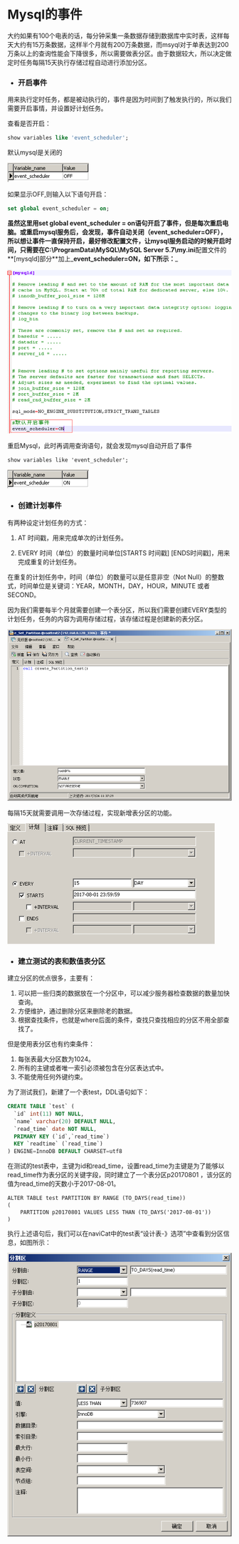 # Mysql的事件

大约如果有100个电表的话，每分钟采集一条数据存储到数据库中实时表，这样每天大约有15万条数据，这样半个月就有200万条数据，而msyql对于单表达到200万条以上的查询性能会下降很多，所以需要做表分区。由于数据较大，所以决定做定时任务每隔15天执行存储过程自动进行添加分区。

* ### 开启事件

用来执行定时任务，都是被动执行的，事件是因为时间到了触发执行的，所以我们需要开启事情，并设置好计划任务。

查看是否开启：

```SQL
show variables like 'event_scheduler';
```

默认mysql是关闭的

![](/assets/event.png)

如果显示OFF,则输入以下语句开启：

```SQL
set global event_scheduler = on;
```

**虽然这里用set global event\_scheduler = on语句开启了事件，但是每次重启电脑。或重启mysql服务后，会发现，事件自动关闭（event\_scheduler=OFF），所以想让事件一直保持开启，最好修改配置文件，让mysql服务启动的时候开启时间，只需要在C:\ProgramData\MySQL\MySQL Server 5.7\my.ini**配置文件的**\[mysqld\]部分**加上_**event\_scheduler=ON，如下所示：**_

![](/assets/event_default.png)

重启Mysql，此时再调用查询语句，就会发现mysql自动开启了事件

```
show variables like 'event_scheduler';
```

![](/assets/event_on.png)

* ### 创建计划事件

有两种设定计划任务的方式：

1. AT 时间戳，用来完成单次的计划任务。

2. EVERY 时间（单位）的数量时间单位\[STARTS 时间戳\] \[ENDS时间戳\]，用来完成重复的计划任务。

在重复的计划任务中，时间（单位）的数量可以是任意非空（Not Null）的整数式，时间单位是关键词：YEAR，MONTH，DAY，HOUR，MINUTE 或者SECOND。

因为我们需要每半个月就需要创建一个表分区，所以我们需要创建EVERY类型的计划任务，任务的内容为调用存储过程，该存储过程是创建新的表分区。

![](/assets/cron_define.png)

每隔15天就需要调用一次存储过程，实现新增表分区的功能。

![](/assets/event_plan.png)

* ### 建立测试的表和数值表分区

建立分区的优点很多，主要有：

1. 可以把一些归类的数据放在一个分区中，可以减少服务器检查数据的数量加快查询。
2. 方便维护，通过删除分区来删除老的数据。
3. 根据查找条件，也就是where后面的条件，查找只查找相应的分区不用全部查找了。

但是使用表分区也有约束条件：

1. 每张表最大分区数为1024。
2. 所有的主键或者唯一索引必须被包含在分区表达式中。
3. 不能使用任何外键约束。

为了测试我们，新建了一个表test，DDL语句如下：

```SQL
CREATE TABLE `test` (
  `id` int(11) NOT NULL,
  `name` varchar(20) DEFAULT NULL,
  `read_time` date NOT NULL,
  PRIMARY KEY (`id`,`read_time`)
  KEY `readtime` (`read_time`)
) ENGINE=InnoDB DEFAULT CHARSET=utf8
```

在测试的test表中，主键为id和read\_time，设置read\_time为主键是为了能够以read\_time作为表分区的关键字段，同时建立了一个表分区p20170801 ，该分区的值为read\_time的天数小于2017-08-01。

```
ALTER TABLE test PARTITION BY RANGE (TO_DAYS(read_time))
(
    PARTITION p20170801 VALUES LESS THAN (TO_DAYS('2017-08-01'))
)
```

执行上述语句后，我们可以在naviCat中的test表“设计表-》选项”中查看到分区信息，如图所示：

![](/assets/partion_create.png)

